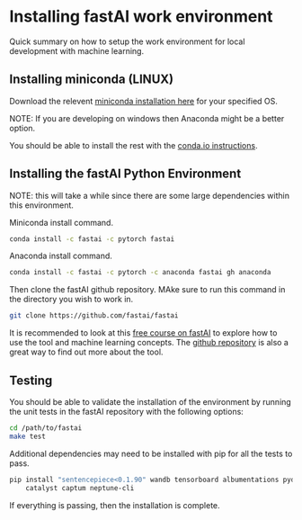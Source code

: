 # Installing fastAI work environment

Quick summary on how to setup the work environment for local development with machine learning.

## Installing miniconda (LINUX)

Download the relevent [miniconda installation here](https://docs.conda.io/en/latest/miniconda.html#linux-installers) for your specified OS.

NOTE: If you are developing on windows then Anaconda might be a better option.

You should be able to install the rest with the [conda.io instructions](https://conda.io/projects/conda/en/latest/user-guide/install/linux.html).

## Installing the fastAI Python Environment
NOTE: this will take a while since there are some large dependencies within this environment.

Miniconda install command.

```bash
conda install -c fastai -c pytorch fastai
```

Anaconda install command.

```bash
conda install -c fastai -c pytorch -c anaconda fastai gh anaconda
```

Then clone the fastAI github repository. MAke sure to run this command in the directory you wish to work in.

```bash
git clone https://github.com/fastai/fastai
```

It is recommended to look at this [free course on fastAI](https://course.fast.ai/) to explore how to use the tool and machine learning concepts. The [github repository](https://github.com/fastai/fastai) is also a great way to find out more about the tool.

## Testing

You should be able to validate the installation of the environment by running the unit tests in the fastAI repository with the following options:

```bash
cd /path/to/fastai
make test
```

Additional dependencies may need to be installed with pip for all the tests to pass.

```bash
pip install "sentencepiece<0.1.90" wandb tensorboard albumentations pydicom opencv-python scikit-image pyarrow kornia \
    catalyst captum neptune-cli
```

If everything is passing, then the installation is complete.
